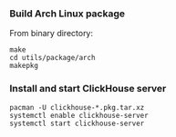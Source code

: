 ### Build Arch Linux package

From binary directory:

```
make
cd utils/package/arch
makepkg
```

### Install and start ClickHouse server

```
pacman -U clickhouse-*.pkg.tar.xz
systemctl enable clickhouse-server
systemctl start clickhouse-server
```

